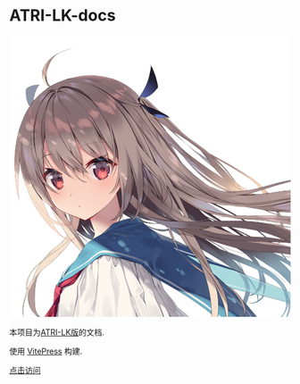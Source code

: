 # ATRI-LK-docs
![](docs/public/atri.png)

本项目为[ATRI-LK版](https://github.com/lokyoh/ATRI-LK)的文档.

使用 [VitePress](https://vitepress.dev/) 构建.

[点击访问](https://lokyoh.github.io/ATRI-LK-docs)
